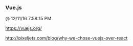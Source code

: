 ﻿

### Vue.js
@ 12/11/16 7:58:15 PM

https://vuejs.org/

http://pixeljets.com/blog/why-we-chose-vuejs-over-react

